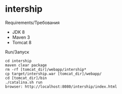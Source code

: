 # intership

Requirements/Требования
- JDK 8
- Maven 3
- Tomcat 8

Run/Запуск
```
cd intership
maven clear package
rm -rf [tomcat_dir]/webapp/intership*
cp target/intership.war [tomcat_dir]/webapp/
cd [tomcat_dir]/bin
./catalina.sh run
browser: http://localhost:8080/intership/index.html
```
